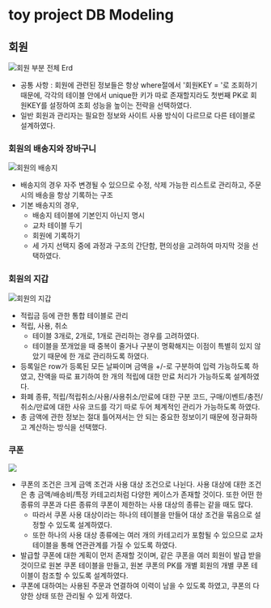# toy project DB Modeling
## 회원
![회원 부분 전체 Erd](https://github.com/user-attachments/assets/08689f44-e7ca-4007-a2fb-867ab66c229c)
- 공통 사항 : 회원에 관련된 정보들은 항상 where절에서 '회원KEY = '로 조회하기 때문에, 각각의 테이블 안에서 unique한 키가 따로 존재할지라도 첫번째 PK로 회원KEY를 설정하여 조회 성능을 높이는 전략을 선택하였다.
- 일반 회원과 관리자는 필요한 정보와 사이트 사용 방식이 다르므로 다른 테이블로 설계하였다.

### 회원의 배송지와 장바구니
![회원의 배송지](https://github.com/user-attachments/assets/d7250bb5-76fe-448a-ac45-783dcf8f7dca)
- 배송지의 경우 자주 변경될 수 있으므로 수정, 삭제 가능한 리스트로 관리하고, 주문시의 배송을 항상 기록하는 구조
- 기본 배송지의 경우,
  - 배송지 테이블에 기본인지 아닌지 명시
  - 교차 테이블 두기
  - 회원에 기록하기
  - 세 가지 선택지 중에 과정과 구조의 간단함, 편의성을 고려하여 마지막 것을 선택하였다.

### 회원의 지갑
![회원의 지갑](https://github.com/user-attachments/assets/c9545b1a-6f4e-4bd4-9e40-66e216a2e74f)
- 적립금 등에 관한 통합 테이블로 관리
- 적립, 사용, 취소
  - 테이블 3개로, 2개로, 1개로 관리하는 경우를 고려하였다.
  - 테이블을 쪼개었을 때 중복이 줄거나 구분이 명확해지는 이점이 특별히 있지 않았기 때문에 한 개로 관리하도록 하였다.
- 등록일은 row가 등록된 모든 날짜이며 금액을 +/-로 구분하여 입력 가능하도록 하였고, 잔액을 따로 표기하여 한 개의 적립에 대한 만료 처리가 가능하도록 설계하였다.
- 화폐 종류, 적립/적립취소/사용/사용취소/만료에 대한 구분 코드, 구매/이벤트/충전/취소/만료에 대한 사유 코드를 각기 따로 두어 체계적인 관리가 가능하도록 하였다.
- 총 금액에 관한 정보는 절대 틀어져서는 안 되는 중요한 정보이기 때문에 정규화하고 계산하는 방식을 선택했다.

### 쿠폰
![](https://github.com/user-attachments/assets/3d51594b-c513-4f80-b85e-b01888c79ac0)
- 쿠폰의 조건은 크게 금액 조건과 사용 대상 조건으로 나뉜다. 사용 대상에 대한 조건은 총 금액/배송비/특정 카테고리처럼 다양한 케이스가 존재할 것이다. 또한 어떤 한 종류의 쿠폰과 다른 종류의 쿠폰이 제한하는 사용 대상의 종류는 같을 때도 많다.
  - 따라서 쿠폰 사용 대상이라는 하나의 테이블을 만들어 대상 조건을 묶음으로 설정할 수 있도록 설계하였다.
  - 또한 하나의 사용 대상 종류에는 여러 개의 카테고리가 포함될 수 있으므로 교차테이블을 통해 연관관계를 가질 수 있도록 하였다.
- 발급할 쿠폰에 대한 계획이 먼저 존재할 것이며, 같은 쿠폰을 여러 회원이 발급 받을 것이므로 원본 쿠폰 테이블을 만들고, 원본 쿠폰의 PK를 개별 회원의 개별 쿠폰 테이블이 참조할 수 있도록 설계하였다.
- 쿠폰에 대하여는 사용된 주문과 연결하여 이력이 남을 수 있도록 하였고, 쿠폰의 다양한 상태 또한 관리될 수 있게 하였다.
